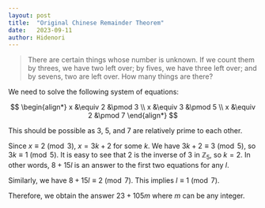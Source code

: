 ```yaml
---
layout: post
title:  "Original Chinese Remainder Theorem"
date:   2023-09-11
author: Hidenori
---
```


> There are certain things whose number is unknown. If we count them by threes, we have two left over; by fives, we have three left over; and by sevens, two are left over. How many things are there?

We need to solve the following system of equations:

$$
\begin{align*}
    x &\equiv 2 &\pmod 3 \\
    x &\equiv 3 &\pmod 5 \\
    x &\equiv 2 &\pmod 7
\end{align*}
$$

This should be possible as 3, 5, and 7 are relatively prime to each other.

Since $x \equiv 2 \pmod 3$, $x = 3k + 2$ for some $k$.
We have $3k + 2 \equiv 3 \pmod 5$, so $3k \equiv 1 \pmod 5$.
It is easy to see that 2 is the inverse of 3 in $\mathbb{Z}_5$, so $k = 2$.
In other words, $8 + 15l$ is an answer to the first two equations for any $l$.

Similarly, we have $8 + 15l \equiv 2 \pmod 7$.
This implies $l \equiv 1 \pmod 7$.

Therefore, we obtain the answer $23 + 105m$ where $m$ can be any integer.
